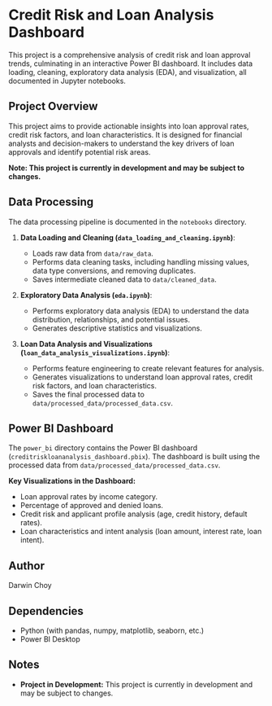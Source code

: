# Credit Risk and Loan Analysis Dashboard

This project is a comprehensive analysis of credit risk and loan approval trends, culminating in an interactive Power BI dashboard. It includes data loading, cleaning, exploratory data analysis (EDA), and visualization, all documented in Jupyter notebooks.

## Project Overview

This project aims to provide actionable insights into loan approval rates, credit risk factors, and loan characteristics. It is designed for financial analysts and decision-makers to understand the key drivers of loan approvals and identify potential risk areas.

**Note: This project is currently in development and may be subject to changes.**

## Data Processing

The data processing pipeline is documented in the `notebooks` directory.

1.  **Data Loading and Cleaning (`data_loading_and_cleaning.ipynb`)**:
    * Loads raw data from `data/raw_data`.
    * Performs data cleaning tasks, including handling missing values, data type conversions, and removing duplicates.
    * Saves intermediate cleaned data to `data/cleaned_data`.

2.  **Exploratory Data Analysis (`eda.ipynb`)**:
    * Performs exploratory data analysis (EDA) to understand the data distribution, relationships, and potential issues.
    * Generates descriptive statistics and visualizations.

3.  **Loan Data Analysis and Visualizations (`loan_data_analysis_visualizations.ipynb`)**:
    * Performs feature engineering to create relevant features for analysis.
    * Generates visualizations to understand loan approval rates, credit risk factors, and loan characteristics.
    * Saves the final processed data to `data/processed_data/processed_data.csv`.

## Power BI Dashboard

The `power_bi` directory contains the Power BI dashboard (`creditriskloananalysis_dashboard.pbix`). The dashboard is built using the processed data from `data/processed_data/processed_data.csv`.

**Key Visualizations in the Dashboard:**

* Loan approval rates by income category.
* Percentage of approved and denied loans.
* Credit risk and applicant profile analysis (age, credit history, default rates).
* Loan characteristics and intent analysis (loan amount, interest rate, loan intent).

## Author

Darwin Choy

## Dependencies

* Python (with pandas, numpy, matplotlib, seaborn, etc.)
* Power BI Desktop

## Notes

* **Project in Development:** This project is currently in development and may be subject to changes.
